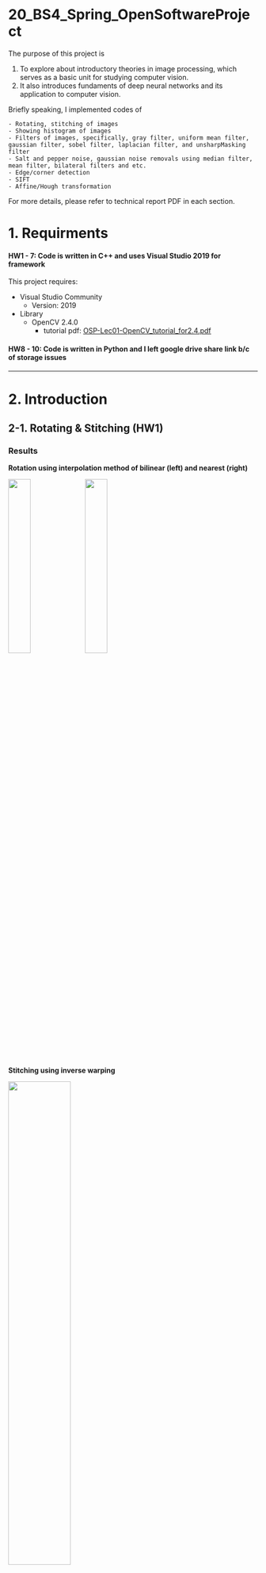 # 20_BS4_Spring_OpenSoftwareProject
The purpose of this project is 
1. To explore about introductory theories in image processing, which serves as a basic unit for studying computer vision.
2. It also introduces fundaments of deep neural networks and its application to computer vision.

Briefly speaking, I implemented codes of 
~~~
- Rotating, stitching of images
- Showing histogram of images
- Filters of images, specifically, gray filter, uniform mean filter, gaussian filter, sobel filter, laplacian filter, and unsharpMasking filter
- Salt and pepper noise, gaussian noise removals using median filter, mean filter, bilateral filters and etc.
- Edge/corner detection
- SIFT
- Affine/Hough transformation
~~~
For more details, please refer to technical report PDF in each section.


# 1. Requirments
#### HW1 - 7: Code is written in C++ and uses Visual Studio 2019 for framework 
This project requires:
* Visual Studio Community
  * Version: 2019
* Library
  * OpenCV 2.4.0
    * tutorial pdf: [OSP-Lec01-OpenCV_tutorial_for2.4.pdf](https://github.com/haaappytoast/20_BS4_Spring_OpenSoftwareProject/files/9205452/OSP-Lec01-OpenCV_tutorial_for2.4.pdf)

#### HW8 - 10: Code is written in Python and I left google drive share link b/c of storage issues
----------

# 2. Introduction
## 2-1. Rotating & Stitching (HW1)

### Results

**Rotation using interpolation method of bilinear (left) and nearest (right)**

<image src = "https://user-images.githubusercontent.com/45995611/216963458-ca5ccdb5-7094-4187-92de-4b30a0fd5a2c.png" width="30%" height="30%"></left>
<image src = "https://user-images.githubusercontent.com/45995611/216963894-099785e7-5ff0-4ed2-8463-04d7ba38aad9.png" width="30%" height="30%"></right>

**Stitching using inverse warping**

<image src = "https://user-images.githubusercontent.com/45995611/216965144-7666dd3d-a0bd-4141-bbab-68ad10340dc8.png" width="50%" height="50%"></right>

> **ETC**
>* HW introduction: look at p.41 - 43 in pdf for more information : [Rotating.Stitching.pdf](https://github.com/haaappytoast/20_BS4_Spring_OpenSoftwareProject/files/9205467/Rotating.Stitching.pdf)
>* LECTURE NOTES
>  * [OSP-Lec00-Introduction.pdf](https://github.com/haaappytoast/20_BS4_Spring_OpenSoftwareProject/files/9205471/OSP-Lec00-Introduction.pdf)
>  * [OSP-Lec01-Fundamentals.pdf](https://github.com/haaappytoast/20_BS4_Spring_OpenSoftwareProject/files/9205472/OSP-Lec01-Fundamentals.pdf)
>  * [OSP-Lec02-Display.pdf](https://github.com/haaappytoast/20_BS4_Spring_OpenSoftwareProject/files/9205469/OSP-Lec02-Display.pdf)
>  * [OSP-Lec02-Display-Lab.pdf](https://github.com/haaappytoast/20_BS4_Spring_OpenSoftwareProject/files/9205468/OSP-Lec02-Display-Lab.pdf)

<br/><br/>


## 2-2. Histogram (HW2)

### Results

**Input image, grayscal image, and corresponding histograms**

<image src = "https://github.com/haaappytoast/20_BS4_Spring_OpenSoftwareProject/assets/45995611/ab99b045-e9b2-49b1-9ab1-9f937b89d95c" width="50%" height="50%"></left>

>**ETC**
>* HW introduction: look at p.34 - 44 in LECTURE NOTE pdf for more information
>* LECTURE NOTES
>  * [OSP-Lec03-Pixel.pdf](https://github.com/haaappytoast/20_BS4_Spring_OpenSoftwareProject/files/9205532/OSP-Lec03-Pixel.pdf)
  

  <br/><br/>

## 2-3. Filters (HW3)

### Results

**Mean Filter: according to filter size**

<image src = "https://github.com/haaappytoast/20_BS4_Spring_OpenSoftwareProject/assets/45995611/abf89ac7-3ab7-4e54-80e1-0ff8dea0a1de" width="50%" height="50%"></left>

**Gaussian Filter: according to filter size**

<image src = "https://github.com/haaappytoast/20_BS4_Spring_OpenSoftwareProject/assets/45995611/b9c5aff5-727f-4526-811f-966bec32db12" width="50%" height="50%"></left>


**Sobel Filter: grayscale and RGB image**

<image src = "https://github.com/haaappytoast/20_BS4_Spring_OpenSoftwareProject/assets/45995611/72570ac6-4f4e-4d6b-83bd-6bf5ed844f01" width="50%" height="50%"></left>

>**ETC**
>* HW introduction: look at p.34 - 38 in LECTURE NOTE pdf for more information
>* LECTURE NOTES
>  * [OSP-Lec04-Region.pdf](https://github.com/haaappytoast/20_BS4_Spring_OpenSoftwareProject/files/9205566/OSP-Lec04-Region.pdf)


<br/><br/>

## 2-4. Noise Removal & Segmentation (HW4)
* Segmentation 프로그램 사용결과: [Mean shift segmentation(프로그램 사용결과).pdf](https://github.com/haaappytoast/20_BS4_Spring_OpenSoftwareProject/files/9205593/Mean.shift.segmentation.pdf)

>**ETC**
>* HW introduction
>  * look at p.27-31 in LECTURE NOTE [OSP-Lec05] pdf for more information (Noise Removal)
>  * look at p.51-53 in LECTURE NOTE [OSP-Lec06] pdf for more information (Segmentation)

>* LECTURE NOTES
>  * [OSP-Lec05-Restoration.pdf](https://github.com/haaappytoast/20_BS4_Spring_OpenSoftwareProject/files/9205600/OSP-Lec05-Restoration.pdf)
>  * [OSP-Lec06-Segmentation.pdf](https://github.com/haaappytoast/20_BS4_Spring_OpenSoftwareProject/files/9205603/OSP-Lec06-Segmentation.pdf)


## 2-5. Edge/Corner Detection (HW5)

>* HW introduction: look at p.40-42 in LECTURE NOTE pdf for more information
>* LECTURE NOTES
>  * [OSP-Lec07-Edge_Corner.pdf](https://github.com/haaappytoast/20_BS4_Spring_OpenSoftwareProject/files/9205629/OSP-Lec07-Edge_Corner.pdf)

## 2-6. HW6 - SIFT (HW6)

>* HW introduction: look at p.27-28 in LECTURE NOTE pdf for more information
>* LECTURE NOTES
>  * [OSP-Lec08-Descriptor.pdf](https://github.com/haaappytoast/20_BS4_Spring_OpenSoftwareProject/files/9205649/OSP-Lec08-Descriptor.pdf)


## 2-7. HW7 - Affine/Hough Transformation

> **ETC**
> * HW introduction: look at p.28-31 in LECTURE NOTE pdf for more information
>* LECTURE NOTES
>  * [OSP-Lec09-Fitting.pdf](https://github.com/haaappytoast/20_BS4_Spring_OpenSoftwareProject/files/9205674/OSP-Lec09-Fitting.pdf)


----------
## [Source Code Google Drive Link] 
* Since files are too large to upload in github, I will share google drive link if you request

## 2-8. HW8 - Multi Layer Perceptron

### [Source Code Google Drive Link] 
* Since files are too large to upload in github, I will share google drive link if you request

  
> **ETC**
>* HW introduction: look at LECTURE NOTE [OSP-Lec12-Backpropagation_MLP_practice.pdf] pdf for more information (especially p.14~16)
>* LECTURE NOTES
>  * [OSP-Lec11-Loss function.pdf](https://github.com/haaappytoast/20_BS4_Spring_OpenSoftwareProject/files/9205718/OSP-Lec11-Loss.function.pdf)
>  * [OSP-Lec10-Deep learning_Intro.pdf](https://github.com/haaappytoast/20_BS4_Spring_OpenSoftwareProject/files/9205716/OSP-Lec10-Deep.learning_Intro.pdf)
>  * [OSP-Lec12-Backpropagation_MLP.pdf](https://github.com/haaappytoast/20_BS4_Spring_OpenSoftwareProject/files/9205717/OSP-Lec12-Backpropagation_MLP.pdf)
>  * [OSP-Lec12-Backpropagation_MLP_practice.pdf](https://github.com/haaappytoast/20_BS4_Spring_OpenSoftwareProject/files/9205715/OSP-Lec12-Backpropagation_MLP_practice.pdf)


## 2-9. HW9 - CNN


### [Source Code Google Drive Link] 
* Since files are too large to upload in github, I will share google drive link if you request

> **ETC**
>* HW introduction: look at LECTURE NOTE [OSP-Lec14-CNN architecture-practice-v2.pdf] pdf for more information (especially p.22~31)
>* LECTURE NOTES
>  * [OSP-Lec13-CNN.pdf](https://github.com/haaappytoast/20_BS4_Spring_OpenSoftwareProject/files/9205744/OSP-Lec13-CNN.pdf)
>  * [OSP-Lec14-CNN architecture.pdf](https://github.com/haaappytoast/20_BS4_Spring_OpenSoftwareProject/files/9205742/OSP-Lec14-CNN.architecture.pdf)
>  * [OSP-Lec14-CNN architecture-practice-v2.pdf](https://github.com/haaappytoast/20_BS4_Spring_OpenSoftwareProject/files/9205743/OSP-Lec14-CNN.architecture-practice-v2.pdf)

## 2-10. HW10 - Encoder & Decoder


### [Source Code Google Drive Link] 
* Since files are too large to upload in github, I will share google drive link if you request


> **ETC**
>* HW introduction: look at LECTURE NOTE [OSP-Lec15-Encoder_Decoder-practice-v2.pdf] pdf for more information (especially p.5~11)
>* LECTURE NOTES
>  * [OSP-More on deep learning.pdf](https://github.com/haaappytoast/20_BS4_Spring_OpenSoftwareProject/files/9205855/OSP-More.on.deep.learning.pdf)
>  * [OSP-Lec15-Encoder_Decoder.pdf](https://github.com/haaappytoast/20_BS4_Spring_OpenSoftwareProject/files/9205856/OSP-Lec15-Encoder_Decoder.pdf)
>  * [OSP-Lec15-Encoder_Decoder-practice-v2.pdf](https://github.com/haaappytoast/20_BS4_Spring_OpenSoftwareProject/files/9205865/OSP-Lec15-Encoder_Decoder-practice-v2.pdf)


